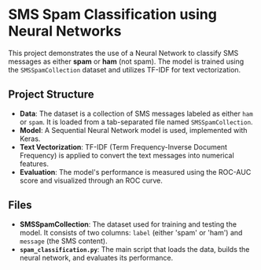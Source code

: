 # SMS Spam Classification using Neural Networks

This project demonstrates the use of a Neural Network to classify SMS messages as either **spam** or **ham** (not spam). The model is trained using the `SMSSpamCollection` dataset and utilizes TF-IDF for text vectorization.

## Project Structure

- **Data**: The dataset is a collection of SMS messages labeled as either `ham` or `spam`. It is loaded from a tab-separated file named `SMSSpamCollection`.
- **Model**: A Sequential Neural Network model is used, implemented with Keras.
- **Text Vectorization**: TF-IDF (Term Frequency-Inverse Document Frequency) is applied to convert the text messages into numerical features.
- **Evaluation**: The model's performance is measured using the ROC-AUC score and visualized through an ROC curve.

## Files

- **SMSSpamCollection**: The dataset used for training and testing the model. It consists of two columns: `label` (either 'spam' or 'ham') and `message` (the SMS content).
- **`spam_classification.py`**: The main script that loads the data, builds the neural network, and evaluates its performance.
